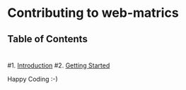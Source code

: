 # Contributing to web-matrics
 ## Table of Contents
 #
 #1. [Introduction](#introduction)
 #2. [Getting Started](#getting-started)

Happy Coding :-)


